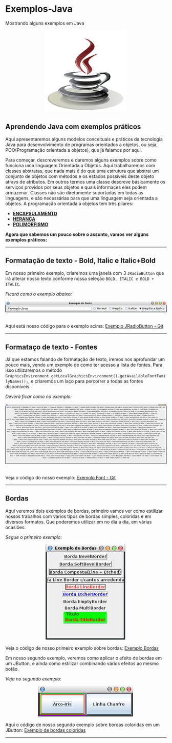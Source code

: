 # Exemplos-Java
Mostrando alguns exemplos em Java
<p align="center"><img src="https://github.com/onezer00/Exemplos-Java/blob/master/java.png"> <img /> </p>

**Aprendendo Java com exemplos práticos**
---
Aqui apresentaremos alguns modelos conceituais e práticos da tecnologia Java para desenvolvimento de programas orientados a objetos, ou seja, POO(Programação orientada a objetos), que já falamos por aqui.

Para começar, descreveremos e daremos alguns exemplos sobre como funciona uma linguagem Orientada a Objetos.
Aqui trabalharemos com classes abstratas, que nada mais é do que uma estrutura que abstrai um conjunto de objetos com métodos e os estados possíveis deste objeto atravs de atributos. Em outros termos uma classe descreve básicamente os serviços providos por seus objetos e quais informaçes eles podem armazenar. Classes não são diretamente suportadas em todas as linguagens, e são necessárias para que uma linguagem seja orientada a objetos. A programação orientada a objetos tem três pilares:

* [**ENCAPSULAMENTO**]()
* [**HERANÇA**](https://github.com/onezer00/Exemplos-Java/blob/master/HERAN%C3%87A.MD)
* [**POLIMORFISMO**]()

**Agora que sabemos um pouco sobre o assunto, vamos ver alguns exemplos práticos:**

---

**Formatação de texto - Bold, Italic e Italic+Bold**
---
Em nosso primeiro exemplo, criaremos uma janela com 3 ``JRadioButton`` que irá alterar nosso texto conforme nossa seleção ``BOLD, ITALIC e BOLD + ITALIC``.

_Ficará como o exemplo abaixo:_
<p align="center"><img src="https://github.com/onezer00/Exemplos-Java/blob/master/exemploRadioButton.png"> <img /> </p>

Aqui está nosso código para o exemplo acima: [Exemplo JRadioButton - Git](https://github.com/onezer00/Exemplos-Java/blob/master/JRadioButton)

---
**Formataço de texto - Fontes**
---
Já que estamos falando de formatação de texto, iremos nos aprofundar um pouco mais, vendo um exemplo de como ter acesso a lista de fontes. Para isso utilizaremos o método ``GraphicsEnvironment.getLocalGraphicsEnvironment().getAvailableFontFamilyNames();``, e criaremos um laço para percorrer a todas as fontes disponíveis.

_Deverá ficar como no exemplo:_
<p align="center"><img src="https://github.com/onezer00/Exemplos-Java/blob/master/fontlist.png"> <img /> </p>

Veja o código do nosso exemplo: [Exemplo Font - Git](https://github.com/onezer00/Exemplos-Java/blob/master/Font)

---
**Bordas**
---
Aqui veremos dois exemplos de bordas, primeiro vamos ver como estilizar nossos trabalhos com vários tipos de bordas simples, coloridas e em diversos formatos. Que poderemos utilizar em no dia a dia, em várias ocasiões:

_Segue o primeiro exemplo:_
<p align="center"><img src="https://github.com/onezer00/Exemplos-Java/blob/master/Bordas.png"> <img /> </p>

Veja o código de nosso primeiro exemplo sobre bordas: [Exemplo Bordas](https://github.com/onezer00/Exemplos-Java/blob/master/Bordas)

Em nosso segundo exemplo, veremos como aplicar o efeito de bordas em um JButton, e ainda como estilizar combinando vários efeitos ao mesmo botão.

_Veja no segundo exemplo:_
<p align="center"><img src="https://github.com/onezer00/Exemplos-Java/blob/master/bordasButtons.png"> <img /> </p>

Aqui o código de nosso segundo exemplo sobre bordas coloridas em um JButton: [Exemplo de bordas coloridas](https://github.com/onezer00/Exemplos-Java/blob/master/Bordas%20Coloridas)

---
